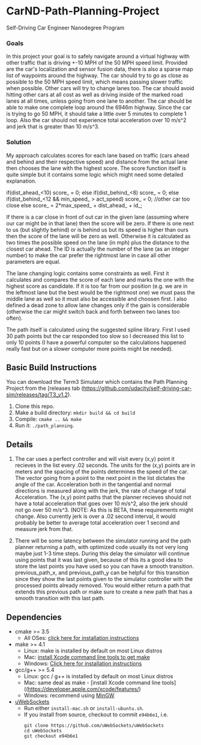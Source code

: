# CarND-Path-Planning-Project
Self-Driving Car Engineer Nanodegree Program
   

### Goals
In this project your goal is to safely navigate around a virtual highway with other traffic that is driving +-10 MPH of the 50 MPH speed limit. Provided are the car's localization and sensor fusion data, there is also a sparse map list of waypoints around the highway. The car should try to go as close as possible to the 50 MPH speed limit, which means passing slower traffic when possible. Other cars will try to change lanes too. The car should avoid hitting other cars at all cost as well as driving inside of the marked road lanes at all times, unless going from one lane to another. The car should be able to make one complete loop around the 6946m highway. Since the car is trying to go 50 MPH, it should take a little over 5 minutes to complete 1 loop. Also the car should not experience total acceleration over 10 m/s^2 and jerk that is greater than 10 m/s^3.

### Solution
My approach calculates scores for each lane based on traffic (cars ahead and behind and their respective speed) and distance from the actual lane then chooses the lane with the highest score. The score function itself is quite simple but it contains some logic which might need some detailed explanation. 

if(dist_ahead_<10) score_ = 0;
else if(dist_behind_<8) score_ = 0;
else if(dist_behind_<12 && min_speed_ > act_speed) score_ = 0; //other car too close
else score_ = 2*max_speed_ + dist_ahead_ + id_;

If there is a car close in front of out car in the given lane (assuming where our car might be in that lane) then the score will be zero. If there is one next to us (but slightly behind) or is behind us but its speed is higher than ours then the score of the lane will be zero as well. Otherwise it is calculated as two times the possible speed on the lane (in mph) plus the distance to the closest car ahead. The ID is actually the number of the lane (as an integer number) to make the car prefer the rightmost lane in case all other parameters are equal.

The lane changing logic contains some constraints as well. First it calculates and compares the score of each lane and marks the one with the highest score as candidate. If it is too far from our position (e.g. we are in the leftmost lane but the best would be the rightmost one) we must pass the middle lane as well so it must also be accessible and choosen first. I also defined a dead zone to allow lane changes only if the gain is considerable (otherwise the car might switch back and forth between two lanes too often).

The path itself is calculated using the suggested spline library. First I used 30 path points but the car responded too slow so I decreased this list to only 10 points (I have a powerful computer so the calculations happened really fast but on a slower computer more points might be needed).

## Basic Build Instructions

You can download the Term3 Simulator which contains the Path Planning Project from the [releases tab (https://github.com/udacity/self-driving-car-sim/releases/tag/T3_v1.2).

1. Clone this repo.
2. Make a build directory: `mkdir build && cd build`
3. Compile: `cmake .. && make`
4. Run it: `./path_planning`.


## Details

1. The car uses a perfect controller and will visit every (x,y) point it recieves in the list every .02 seconds. The units for the (x,y) points are in meters and the spacing of the points determines the speed of the car. The vector going from a point to the next point in the list dictates the angle of the car. Acceleration both in the tangential and normal directions is measured along with the jerk, the rate of change of total Acceleration. The (x,y) point paths that the planner recieves should not have a total acceleration that goes over 10 m/s^2, also the jerk should not go over 50 m/s^3. (NOTE: As this is BETA, these requirements might change. Also currently jerk is over a .02 second interval, it would probably be better to average total acceleration over 1 second and measure jerk from that.

2. There will be some latency between the simulator running and the path planner returning a path, with optimized code usually its not very long maybe just 1-3 time steps. During this delay the simulator will continue using points that it was last given, because of this its a good idea to store the last points you have used so you can have a smooth transition. previous_path_x, and previous_path_y can be helpful for this transition since they show the last points given to the simulator controller with the processed points already removed. You would either return a path that extends this previous path or make sure to create a new path that has a smooth transition with this last path.


## Dependencies

* cmake >= 3.5
  * All OSes: [click here for installation instructions](https://cmake.org/install/)
* make >= 4.1
  * Linux: make is installed by default on most Linux distros
  * Mac: [install Xcode command line tools to get make](https://developer.apple.com/xcode/features/)
  * Windows: [Click here for installation instructions](http://gnuwin32.sourceforge.net/packages/make.htm)
* gcc/g++ >= 5.4
  * Linux: gcc / g++ is installed by default on most Linux distros
  * Mac: same deal as make - [install Xcode command line tools]((https://developer.apple.com/xcode/features/)
  * Windows: recommend using [MinGW](http://www.mingw.org/)
* [uWebSockets](https://github.com/uWebSockets/uWebSockets)
  * Run either `install-mac.sh` or `install-ubuntu.sh`.
  * If you install from source, checkout to commit `e94b6e1`, i.e.
    ```
    git clone https://github.com/uWebSockets/uWebSockets 
    cd uWebSockets
    git checkout e94b6e1
    ```




